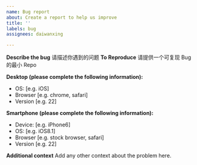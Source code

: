 ```yaml
---
name: Bug report
about: Create a report to help us improve
title: ''
labels: bug
assignees: daiwanxing

---
```


**Describe the bug**
请描述你遇到的问题
**To Reproduce**
请提供一个可复现 Bug 的最小 Repo

**Desktop (please complete the following information):**
 - OS: [e.g. iOS]
 - Browser [e.g. chrome, safari]
 - Version [e.g. 22]

**Smartphone (please complete the following information):**
 - Device: [e.g. iPhone6]
 - OS: [e.g. iOS8.1]
 - Browser [e.g. stock browser, safari]
 - Version [e.g. 22]

**Additional context**
Add any other context about the problem here.

